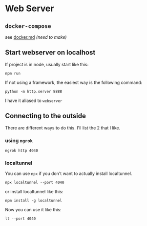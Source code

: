 # Web Server

## `docker-compose`

see [docker.md](docker.md)
_(need to make)_

## Start webserver on localhost

If project is in node, usually start like this:

```shell
npm run
```

If not using a framework, the easiest way is 
the following command: 

```shell
python -m http.server 8888 
```
I have it aliased to `webserver`

## Connecting to the outside

There are different ways to do this. I'll list the 2 that I like. 

### using `ngrok`

```shell
ngrok http 4040
```

### localtunnel

You can use `npx` if you don't want to actually install localtunnel.









```shell
npx localtunnel --port 4040 
```

or install localtunnel like this:

```shell
npm install -g localtunnel 
```

Now you can use it like this:

```shell
lt --port 4040 
```


